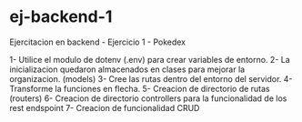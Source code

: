 # ej-backend-1
Ejercitacion en backend - Ejercicio 1 - Pokedex

1- Utilice el modulo de dotenv (.env) para crear variables de entorno.
2- La inicializacion quedaron almacenados en clases para mejorar la organizacion. (models)
3- Cree las rutas dentro del entorno del servidor.
4- Transforme la funciones en flecha.
5- Creacion de directorio de rutas (routers)
6- Creacion de directorio controllers para la funcionalidad de los rest endspoint
7- Creacion de funcionalidad CRUD